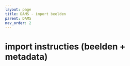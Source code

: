 ```yaml
---
layout: page
title: DAMS - import beelden
parent: DAMS
nav_order: 2
---
```


# import instructies (beelden + metadata)

